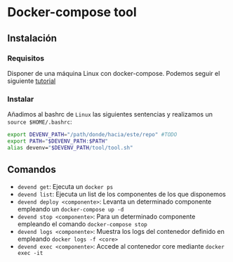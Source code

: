 # Docker-compose tool

## Instalación

### Requisitos

Disponer de una máquina Linux con docker-compose. Podemos seguir el siguiente [tutorial](https://www.digitalocean.com/community/tutorials/how-to-install-and-use-docker-compose-on-ubuntu-20-04)
  
### Instalar

Añadimos al bashrc de `Linux` las siguientes sentencias y realizamos un `source $HOME/.bashrc`:

```bash
export DEVENV_PATH="/path/donde/hacia/este/repo" #TODO
export PATH="$DEVENV_PATH:$PATH"
alias devenv="$DEVENV_PATH/tool/tool.sh"
```


## Comandos

* `devend get`: Ejecuta un `docker ps`
* `devend list`: Ejecuta un list de los componentes de los que disponemos
* `devend deploy <componente>`: Levanta un determinado componente empleando un `docker-compose up -d`
* `devend stop <componente>`: Para un determinado componente empleando el comando `docker-compose stop` 
* `devend logs <componente>`: Muestra los logs del contenedor definido en <core> empleando `docker logs -f <core>`
* `devend exec <componente>`: Accede al contenedor core mediante `docker exec -it`


